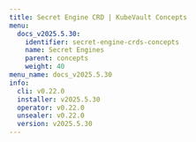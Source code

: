 ```yaml
---
title: Secret Engine CRD | KubeVault Concepts
menu:
  docs_v2025.5.30:
    identifier: secret-engine-crds-concepts
    name: Secret Engines
    parent: concepts
    weight: 40
menu_name: docs_v2025.5.30
info:
  cli: v0.22.0
  installer: v2025.5.30
  operator: v0.22.0
  unsealer: v0.22.0
  version: v2025.5.30
---
```


